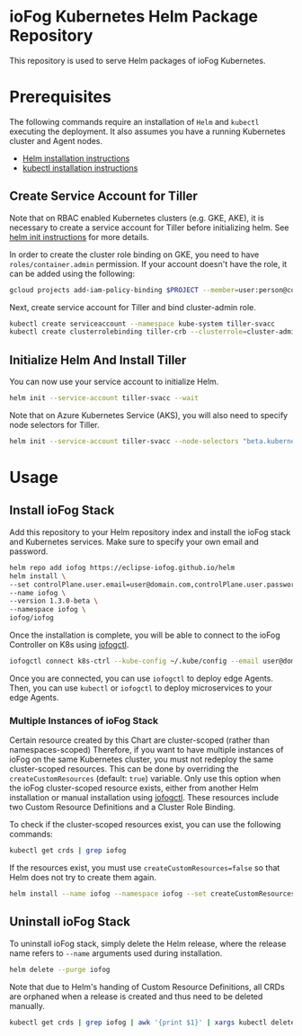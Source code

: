 # ioFog Kubernetes Helm Package Repository

This repository is used to serve Helm packages of ioFog Kubernetes.


# Prerequisites

The following commands require an installation of `Helm` and `kubectl` executing the deployment. It also assumes you have a running Kubernetes cluster and Agent nodes.

* [Helm installation instructions](https://helm.sh/docs/using_helm/#installing-helm)
* [kubectl installation instructions](https://kubernetes.io/docs/tasks/tools/install-kubectl/)


## Create Service Account for Tiller

Note that on RBAC enabled Kubernetes clusters (e.g. GKE, AKE), it is necessary to create a service account for Tiller before initializing helm. See [helm init instructions](https://helm.sh/docs/using_helm/#tiller-and-role-based-access-control) for more details.

In order to create the cluster role binding on GKE, you need to have `roles/container.admin` permission. If your account doesn't have the role, it can be added using the following:

```bash
gcloud projects add-iam-policy-binding $PROJECT --member=user:person@company.com --role=roles/container.admin
```

Next, create service account for Tiller and bind cluster-admin role.

```bash
kubectl create serviceaccount --namespace kube-system tiller-svacc
kubectl create clusterrolebinding tiller-crb --clusterrole=cluster-admin --serviceaccount=kube-system:tiller-svacc
```

## Initialize Helm And Install Tiller

You can now use your service account to initialize Helm.

```bash
helm init --service-account tiller-svacc --wait
```

Note that on Azure Kubernetes Service (AKS), you will also need to specify node selectors for Tiller.

```bash
helm init --service-account tiller-svacc --node-selectors "beta.kubernetes.io/os"="linux" --wait
```

# Usage

## Install ioFog Stack

Add this repository to your Helm repository index and install the ioFog stack and Kubernetes services. Make sure to specify your own email and password.

```bash
helm repo add iofog https://eclipse-iofog.github.io/helm
helm install \
--set controlPlane.user.email=user@domain.com,controlPlane.user.password=any123password345 \
--name iofog \
--version 1.3.0-beta \
--namespace iofog \
iofog/iofog
```

Once the installation is complete, you will be able to connect to the ioFog Controller on K8s using [iofogctl](https://iofog.org/docs/1.3.0/tools/iofogctl/usage.html).

```bash
iofogctl connect k8s-ctrl --kube-config ~/.kube/config --email user@domain.com --pass any123password345
```

Once you are connected, you can use `iofogctl` to deploy edge Agents. Then, you can use `kubectl` or `iofogctl` to deploy microservices to your edge Agents.

### Multiple Instances of ioFog Stack

Certain resource created by this Chart are cluster-scoped (rather than namespaces-scoped) Therefore, if you want to have multiple instances of ioFog on the same Kubernetes cluster, you must not redeploy the same cluster-scoped resources. This can be done by overriding the `createCustomResources` (default: `true`) variable.
 Only use this option when the ioFog cluster-scoped resource exists, either from another Helm installation or manual installation using [iofogctl](https://github.com/eclipse-iofog/iofogctl). These resources include two Custom Resource Definitions and a Cluster Role Binding.

To check if the cluster-scoped resources exist, you can use the following commands:
```bash
kubectl get crds | grep iofog
```
If the resources exist, you must use `createCustomResources=false` so that Helm does not try to create them again. 

```bash
helm install --name iofog --namespace iofog --set createCustomResources=false iofog/iofog
```

## Uninstall ioFog Stack

To uninstall ioFog stack, simply delete the Helm release, where the release name refers to `--name` arguments used during installation. 

```bash
helm delete --purge iofog
```

Note that due to Helm's handing of Custom Resource Definitions, all CRDs are orphaned when a release is created and thus need to be deleted manually.

```bash
kubectl get crds | grep iofog | awk '{print $1}' | xargs kubectl delete crds
```
